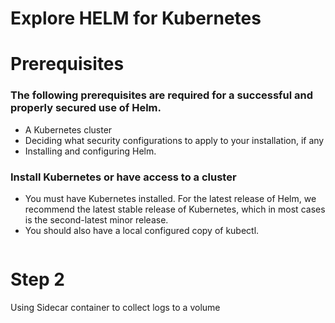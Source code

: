 #  Explore HELM for Kubernetes


# Prerequisites

### The following prerequisites are required for a successful and properly secured use of Helm.

- A Kubernetes cluster
- Deciding what security configurations to apply to your installation, if any
- Installing and configuring Helm.

### Install Kubernetes or have access to a cluster
- You must have Kubernetes installed. For the latest release of Helm, we recommend the latest stable release of Kubernetes, which in most cases is the second-latest minor release.
- You should also have a local configured copy of kubectl.

```sh


```

# Step 2 

Using Sidecar container to collect logs to a volume 

```sh


```
